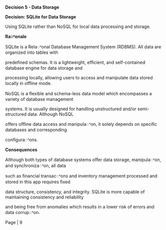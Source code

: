 ﻿<a name="br1"></a> 

**Decision 5 - Data Storage**

**Decision: SQLite for Data Storage**

Using SQLite rather than NoSQL for local data processing and storage.

**Raꢀonale**

SQLite is a Relaꢀonal Database Management System (RDBMS). All data are organized into tables with

predeﬁned schemas. It is a lightweight, eﬃcient, and self-contained database engine for data storage and

processing locally, allowing users to access and manipulate data stored locally in oﬄine mode.

NoSQL is a ﬂexible and schema-less data model which encompasses a variety of database management

systems. It is usually designed for handling unstructured and/or semi-structured data. Although NoSQL

oﬀers oﬄine data access and manipulaꢀon, it solely depends on speciﬁc databases and corresponding

conﬁguraꢀons.

**Consequences**

Although both types of database systems oﬀer data storage, manipulaꢀon, and synchronizaꢀon, all data

such as ﬁnancial transacꢀons and inventory management processed and stored in this app requires ﬁxed

data structure, consistency, and integrity. SQLite is more capable of maintaining consistency and reliability

and being free from anomalies which results in a lower risk of errors and data corrupꢀon.

Page | 9


